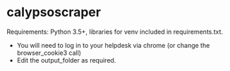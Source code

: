 # calypsoscraper

Requirements: Python 3.5+, libraries for venv included in requirements.txt.

- You will need to log in to your helpdesk via chrome (or change the browser_cookie3 call)
- Edit the output_folder as required.
